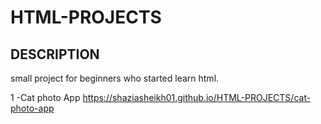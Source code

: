 # HTML-PROJECTS

## DESCRIPTION

small project for beginners who started learn html.

1 -Cat photo App
https://shaziasheikh01.github.io/HTML-PROJECTS/cat-photo-app
